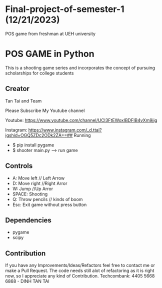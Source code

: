 # Final-project-of-semester-1  (12/21/2023)
POS game from freshman at UEH university
# POS GAME in Python
This is a shooting game series and incorporates the concept of pursuing scholarships for college students

## Creator

Tan Tai and Team

Please Subscribe My Youtube channel

Youtube: https://www.youtube.com/channel/UCl3FtEWoxIBDFIB4vXm9jjg

Instagram: https://www.instagram.com/_d.ttai?igshid=OGQ5ZDc2ODk2ZA==## Running

* $ pip install pygame
* $ shooter main.py  --> run game

## Controls

* A: Move left  // Left Arrow
* D: Move right  //Right Arror
* W: Jump       //Up Arror
* SPACE: Shooting
* Q: Throw pencils // kinds of boom
* Esc: Exit game without press button


## Dependencies	
* pygame	
* scipy	

## Contribution

If you have any Improvements/Ideas/Refactors feel free to contact me or make a Pull Request.
The code needs still alot of refactoring as it is right now, so I appreciate any kind of Contribution.
Techcombank: 4405 5668 6868 - DINH TAN TAI
